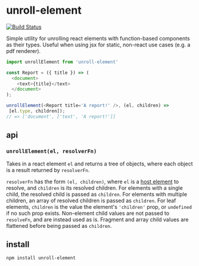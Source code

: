 # unroll-element

[![Build Status](https://travis-ci.org/justinvdm/unroll-element.svg?branch=master)](https://travis-ci.org/justinvdm/unroll-element)

Simple utility for unrolling react elements with function-based components as their types. Useful when using jsx for static, non-react use cases (e.g. a pdf renderer).

```js
import unrollElement from 'unroll-element'

const Report = ({ title }) => (
  <document>
    <text>{title}</text>
  </document>
);

unrollElement(<Report title='A report!' />, (el, children) =>
 [el.type, children]);
// => ['document', ['text', 'A report!']]
```

## api

### `unrollElement(el, resolverFn)`
Takes in a react element `el` and returns a tree of objects, where each object is a result returned by `resolverFn`.

`resolverFn` has the form `(el, children)`, where `el` is a [host element](https://reactjs.org/docs/implementation-notes.html#mounting-host-elements) to resolve, and `children` is its resolved children. For elements with a single child, the resolved child is passed as `children`. For elements with multiple children, an array of resolved children is passed as `children`. For leaf elements, `children` is the value the element's `'children'` prop, or `undefined` if no such prop exists. Non-element child values are not passed to `resolveFn`, and are instead used as is. Fragment and array child values are flattened before being passed as `children`.

## install

```
npm install unroll-element
```
